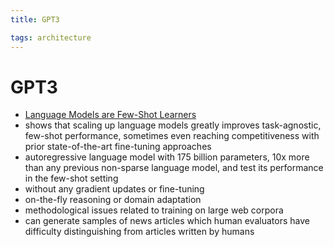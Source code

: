 ```yaml
---
title: GPT3

tags: architecture 
---
```


# GPT3
- [Language Models are Few-Shot Learners](https://arxiv.org/abs/2005.14165)
- shows that scaling up language models greatly improves task-agnostic, few-shot performance, sometimes even reaching competitiveness with prior state-of-the-art fine-tuning approaches
- autoregressive language model with 175 billion parameters, 10x more than any previous non-sparse language model, and test its performance in the few-shot setting
- without any gradient updates or fine-tuning
- on-the-fly reasoning or domain adaptation
- methodological issues related to training on large web corpora
- can generate samples of news articles which human evaluators have difficulty distinguishing from articles written by humans








